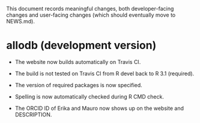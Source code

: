 This document records meaningful changes, both developer-facing changes and user-facing changes (which should eventually move to NEWS.md). 

# allodb (development version)

* The website now builds automatically on Travis CI.

* The build is not tested on Travis CI from R devel back to R 3.1 (required).

* The version of required packages is now specified.

* Spelling is now automatically checked during R CMD check.

* The ORCID ID of Erika and Mauro now shows up on the website and DESCRIPTION.
